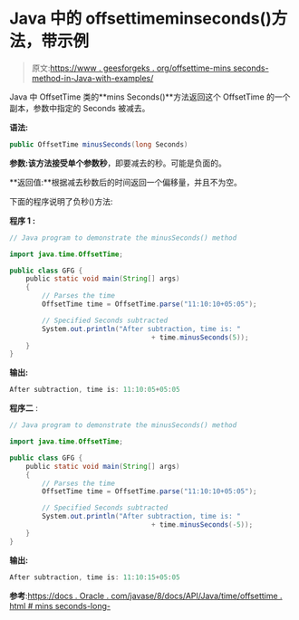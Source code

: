 # Java 中的 offsettimeminseconds()方法，带示例

> 原文:[https://www . geesforgeks . org/offsettime-mins seconds-method-in-Java-with-examples/](https://www.geeksforgeeks.org/offsettime-minusseconds-method-in-java-with-examples/)

Java 中 OffsetTime 类的**mins Seconds()**方法返回这个 OffsetTime 的一个副本，参数中指定的 Seconds 被减去。

**语法:**

```java
public OffsetTime minusSeconds(long Seconds)

```

**参数:**该方法接受单个参数**秒**，即要减去的秒。可能是负面的。

**返回值:**根据减去秒数后的时间返回一个偏移量，并且不为空。

下面的程序说明了负秒()方法:

**程序 1 :**

```java
// Java program to demonstrate the minusSeconds() method

import java.time.OffsetTime;

public class GFG {
    public static void main(String[] args)
    {
        // Parses the time
        OffsetTime time = OffsetTime.parse("11:10:10+05:05");

        // Specified Seconds subtracted
        System.out.println("After subtraction, time is: " 
                                   + time.minusSeconds(5));
    }
}
```

**输出:**

```java
After subtraction, time is: 11:10:05+05:05

```

**程序二** :

```java
// Java program to demonstrate the minusSeconds() method

import java.time.OffsetTime;

public class GFG {
    public static void main(String[] args)
    {
        // Parses the time
        OffsetTime time = OffsetTime.parse("11:10:10+05:05");

        // Specified Seconds subtracted
        System.out.println("After subtraction, time is: " 
                                   + time.minusSeconds(-5));
    }
}
```

**输出:**

```java
After subtraction, time is: 11:10:15+05:05

```

**参考**:[https://docs . Oracle . com/javase/8/docs/API/Java/time/offsettime . html # mins seconds-long-](https://docs.oracle.com/javase/8/docs/api/java/time/OffsetTime.html#minusSeconds-long-)